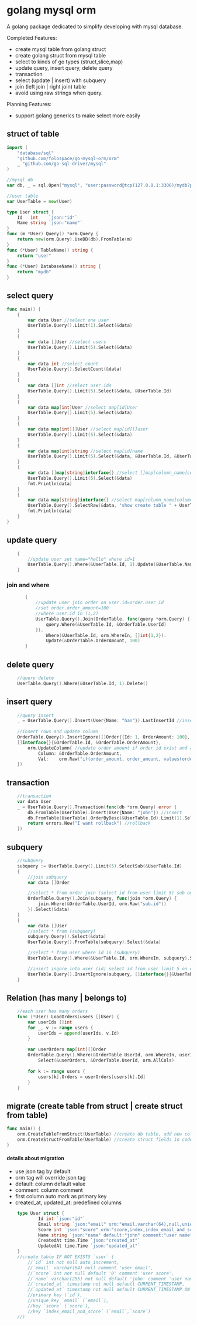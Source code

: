 # golang mysql orm
A golang package dedicated to simplify developing with mysql database. 

Completed Features:
- create mysql table from golang struct
- create golang struct from mysql table
- select to kinds of go types (struct,slice,map)
- update query, insert query, delete query
- transaction  
- select (update | insert) with subquery
- join (left join | right join) table
- avoid using raw strings when query.

Planning Features:
- support golang generics to make select more easily

## struct of table 
```go
import (
    "database/sql"
    "github.com/folospace/go-mysql-orm/orm"
    _ "github.com/go-sql-driver/mysql"
)

//mysql db
var db, _ = sql.Open("mysql", "user:password@tcp(127.0.0.1:3306)/mydb?parseTime=true&charset=utf8mb4&loc=Asia%2FShanghai")

//user table 
var UserTable = new(User)

type User struct {
    Id   int    `json:"id"`
    Name string `json:"name"`
}
func (m *User) Query() *orm.Query {
    return new(orm.Query).UseDB(db).FromTable(m)
}
func (*User) TableName() string {
    return "user"
}
func (*User) DatabaseName() string {
    return "mydb"
}
```
## select query 
```go
func main() {
    {
        var data User //select one user
        UserTable.Query().Limit(1).Select(&data)
    }
    {
        var data []User //select users
        UserTable.Query().Limit(5).Select(&data)
    }
    {
        var data int //select count
        UserTable.Query().SelectCount(&data)
    }
    {
        var data []int //select user.ids
        UserTable.Query().Limit(5).Select(&data, &UserTable.Id)
    }
    {
        var data map[int]User //select map[id]User
        UserTable.Query().Limit(5).Select(&data)
    }
    {
        var data map[int][]User //select map[id][]user
        UserTable.Query().Limit(5).Select(&data)
    }
    {
        var data map[int]string //select map[id]name
        UserTable.Query().Limit(5).Select(&data, &UserTable.Id, &UserTable.Name)
    }
    {
        var data []map[string]interface{} //select []map[column_name]column_value
        UserTable.Query().Limit(5).Select(&data)
        fmt.Println(data)
    }
    {
        var data map[string]interface{} //select map[column_name]column_value
        UserTable.Query().SelectRaw(&data, "show create table " + UserTable.TableName())
        fmt.Println(data)
    }
}
```
## update query
```go
    {
        //update user set name="hello" where id=1
        UserTable.Query().Where(&UserTable.Id, 1).Update(&UserTable.Name, "hello")
    }

```

### join and where 
```go
       {
           //update user join order on user.id=order.user_id 
           //set order.order_amount=100
           //where user.id in (1,2)
           UserTable.Query().Join(OrderTable, func(query *orm.Query) {
               query.Where(&UserTable.Id, &OrderTable.UserId)
           }).
               Where(&UserTable.Id, orm.WhereIn, []int{1,2}). 
               Update(&OrderTable.OrderAmount, 100)
       }
```

## delete query
```go
	//query delete
	UserTable.Query().Where(&UserTable.Id, 1).Delete()
```

## insert query
```go
	//query insert
	_ = UserTable.Query().Insert(User{Name: "han"}).LastInsertId //insert one row and get id
	
	//insert rows and update column
	OrderTable.Query().InsertIgnore([]Order{{Id: 1, OrderAmount: 100}, {Id: 2, OrderAmount: 120}}, 
	[]interface{}{&OrderTable.Id, &OrderTable.OrderAmount},
        orm.UpdateColumn{ //update order amount if order id exist and amount is zero
            Column: &OrderTable.OrderAmount,
            Val:    orm.Raw("if(order_amount, order_amount, values(order_amount))"),
	})
```

## transaction
```go
    //transaction
    var data User
    _ = UserTable.Query().Transaction(func(db *orm.Query) error {
        db.FromTable(UserTable).Insert(User{Name: "john"}) //insert
        db.FromTable(UserTable).OrderByDesc(&UserTable.Id).Limit(1).Select(&data) //select
        return errors.New("I want rollback") //rollback
    }) 
```

## subquery
```go
    //subquery
    subquery := UserTable.Query().Limit(5).SelectSub(&UserTable.Id)
    {
        //join subquery
        var data []Order

        //select * from order join (select id from user limit 5) sub on order.user_id=sub.id
        OrderTable.Query().Join(subquery, func(join *orm.Query) {
            join.Where(&OrderTable.UserId, orm.Raw("sub.id"))
        }).Select(&data)
    }
    {
        var data []User
        //select * from (subquery)
        subquery.Query().Select(&data)
        UserTable.Query().FromTable(subquery).Select(&data)

        //select * from user where id in (subquery)
        UserTable.Query().Where(&UserTable.Id, orm.WhereIn, subquery).Select(&data)

        //insert ingore into user (id) select id from user limit 5 on duplicate key update name="change selected users' name"
        UserTable.Query().InsertIgnore(subquery, []interface{}{&UserTable.Id}, orm.UpdateColumn{Column: &UserTable.Name, Val: "change selected users' name"})
    }
```

## Relation (has many | belongs to)
```go
    //each user has many orders
    func (*User) LoadOrders(users []User) {
        var userIds []int
        for _, v := range users {
            userIds = append(userIds, v.Id)
        }
        
        var userOrders map[int][]Order
        OrderTable.Query().Where(&OrderTable.UserId, orm.WhereIn, userIds).
            Select(&userOrders, &OrderTable.UserId, orm.AllCols)
        
        for k := range users {
            users[k].Orders = userOrders[users[k].Id]
        }
    }   
```

## migrate (create table from struct  | create struct from table)
```go
func main() {
    orm.CreateTableFromStruct(UserTable) //create db table, add new columns if table already exist.
    orm.CreateStructFromTable(UserTable) //create struct fields in code
}        
```

#### details about migration 
- use json tag by default
- orm tag will override json tag
- default: column default value
- comment: column comment 
- first column auto mark as primary key
- created_at, updated_at: predefined columns
```go
    type User struct {
            Id int `json:"id"`
            Email string `json:"email" orm:"email,varchar(64),null,unique,index_email_and_score" comment:"user email"`
            Score int `json:"score" orm:"score,index,index_email_and_score" comment:"user score"`
            Name string `json:"name" default:"john" comment:"user name"`
            CreatedAt time.Time `json:"created_at"`
            UpdatedAt time.Time `json:"updated_at"`
    }
    //create table IF NOT EXISTS `user` (
        //`id` int not null auto_increment,
        //`email` varchar(64) null comment 'user email',
        //`score` int not null default '0' comment 'user score',
        //`name` varchar(255) not null default 'john' comment 'user name',
        //`created_at` timestamp not null default CURRENT_TIMESTAMP,
        //`updated_at` timestamp not null default CURRENT_TIMESTAMP ON UPDATE CURRENT_TIMESTAMP,
        //primary key (`id`),
        //unique key `email` (`email`),
        //key `score` (`score`),
        //key `index_email_and_score` (`email`,`score`)
    //) 
```
